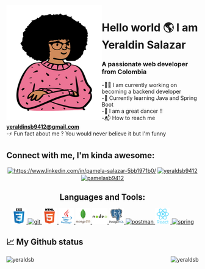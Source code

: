 <img width="250" height="300" align="left" src="https://github.com/Yeraldsb/Yeraldsb/blob/main/YeraldPeep.png" alt="yeraldsb" />
<h1 aling="right" > Hello world 🌎 I am Yeraldin Salazar </h1>

<h3 align="left">A passionate web developer from Colombia</h3>

-👩‍💻 I am currently working on becoming a backend developer <br>
-🌱 Currently learning Java and Spring Boot <br>
-💃 I am a great dancer !! <br>
-📬 How to reach me **yeraldinsb9412@gmail.com** <br>
-⚡ Fun fact about me ? You would never believe it but I'm funny<br>

## Connect with me, I'm kinda awesome:
<p align="center">
<a href="https://linkedin.com/in/https://www.linkedin.com/in/pamela-salazar-5bb1971b0/" target="blank"><img align="center" src="https://raw.githubusercontent.com/rahuldkjain/github-profile-readme-generator/master/src/images/icons/Social/linked-in-alt.svg" alt="https://www.linkedin.com/in/pamela-salazar-5bb1971b0/" height="30" width="40" /></a>
<a href="https://instagram.com/yeraldsb9412" target="blank"><img align="center" src="https://raw.githubusercontent.com/rahuldkjain/github-profile-readme-generator/master/src/images/icons/Social/instagram.svg" alt="yeraldsb9412" height="30" width="40" /></a>
<a href="https://www.hackerrank.com/pamelasb9412" target="blank"><img align="center" src="https://raw.githubusercontent.com/rahuldkjain/github-profile-readme-generator/master/src/images/icons/Social/hackerrank.svg" alt="pamelasb9412" height="30" width="40" /></a>
</p>
<h2 align="center">Languages and Tools: </h2>
<p align="center"> <a href="https://www.w3schools.com/css/" target="_blank"> <img src="https://raw.githubusercontent.com/devicons/devicon/master/icons/css3/css3-original-wordmark.svg" alt="css3" width="40" height="40"/> </a> <a href="https://git-scm.com/" target="_blank"> <img src="https://www.vectorlogo.zone/logos/git-scm/git-scm-icon.svg" alt="git" width="40" height="40"/> </a> <a href="https://www.w3.org/html/" target="_blank"> <img src="https://raw.githubusercontent.com/devicons/devicon/master/icons/html5/html5-original-wordmark.svg" alt="html5" width="40" height="40"/> </a> <a href="https://www.java.com" target="_blank"> <img src="https://raw.githubusercontent.com/devicons/devicon/master/icons/java/java-original.svg" alt="java" width="40" height="40"/> </a> <a href="https://www.mongodb.com/" target="_blank"> <img src="https://raw.githubusercontent.com/devicons/devicon/master/icons/mongodb/mongodb-original-wordmark.svg" alt="mongodb" width="40" height="40"/> </a> <a href="https://nodejs.org" target="_blank"> <img src="https://raw.githubusercontent.com/devicons/devicon/master/icons/nodejs/nodejs-original-wordmark.svg" alt="nodejs" width="40" height="40"/> </a> <a href="https://www.postgresql.org" target="_blank"> <img src="https://raw.githubusercontent.com/devicons/devicon/master/icons/postgresql/postgresql-original-wordmark.svg" alt="postgresql" width="40" height="40"/> </a> <a href="https://postman.com" target="_blank"> <img src="https://www.vectorlogo.zone/logos/getpostman/getpostman-icon.svg" alt="postman" width="40" height="40"/> </a> <a href="https://reactjs.org/" target="_blank"> <img src="https://raw.githubusercontent.com/devicons/devicon/master/icons/react/react-original-wordmark.svg" alt="react" width="40" height="40"/> </a> <a href="https://spring.io/" target="_blank"> <img src="https://www.vectorlogo.zone/logos/springio/springio-icon.svg" alt="spring" width="40" height="40"/> </a> </p>

## 📈 My Github status 
<p><img align="left" src="https://github-readme-stats.vercel.app/api/top-langs?username=yeraldsb&show_icons=true&locale=en&layout=compact" alt="yeraldsb" /></p>

<p>&nbsp;<img align="right" src="https://github-readme-stats.vercel.app/api?username=yeraldsb&show_icons=true&locale=en" alt="yeraldsb" /></p>

